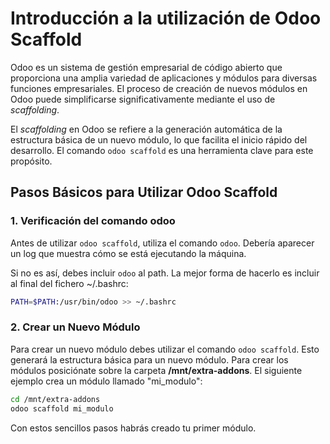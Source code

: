 # Introducción a la utilización de Odoo Scaffold

Odoo es un sistema de gestión empresarial de código abierto que proporciona una amplia variedad de aplicaciones y módulos para diversas funciones empresariales. El proceso de creación de nuevos módulos en Odoo puede simplificarse significativamente mediante el uso de *scaffolding*.

El *scaffolding* en Odoo se refiere a la generación automática de la estructura básica de un nuevo módulo, lo que facilita el inicio rápido del desarrollo. El comando `odoo scaffold` es una herramienta clave para este propósito.

## Pasos Básicos para Utilizar Odoo Scaffold

### 1. Verificación del comando odoo

Antes de utilizar `odoo scaffold`, utiliza el comando `odoo`. Debería aparecer un log que muestra cómo se está ejecutando la máquina.

Si no es así, debes incluir `odoo` al path. La mejor forma de hacerlo es incluir al final del fichero ~/.bashrc:

```bash
PATH=$PATH:/usr/bin/odoo >> ~/.bashrc
```

### 2. Crear un Nuevo Módulo

Para crear un nuevo módulo debes utilizar el comando `odoo scaffold`. Esto generará la estructura básica para un nuevo módulo. Para crear los módulos posiciónate sobre la carpeta **/mnt/extra-addons**. El siguiente ejemplo crea un módulo llamado "mi_modulo":

```bash
cd /mnt/extra-addons
odoo scaffold mi_modulo
```

Con estos sencillos pasos habrás creado tu primer módulo.
